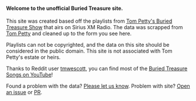 #### Welcome to the unofficial Buried Treasure site.
This site was created based off the playlists from [Tom Petty's Buried Treasure Show](https://www.siriusxm.com/channels/tom-pettys-buried-treasure) that airs on Sirius XM Radio. The data was scrapped from [Tom Petty](https://www.tompetty.com) and cleaned up to the form you see here.

Playlists can not be copyrighted, and the data on this site should be considered in the public domain. This site is not associated with Tom Petty's estate or heirs.

Thanks to Reddit user [tmwescott](https://www.reddit.com/user/tmwescott/), you can find most of the [Buried Treasure Songs on YouTube](https://music.youtube.com/playlist?list=PLQa_r4PpsFWoIzlbcltxsFv9d8BrX4nMu)!

Found a problem with the data?  [Please let us know](/ContactUs). Problem with site? [Open an issue](https://github.com/phpfui/TomPettyBuriedTreasure/issues) or [PR](https://github.com/phpfui/TomPettyBuriedTreasure/pulls).

